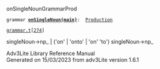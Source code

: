 ---
---
<span class="title">onSingleNoun</span><span class="type">GrammarProd</span>

`grammar `**[`onSingleNoun(main)`](../object/onSingleNoun(main).html)**` :   `[`Production`](../object/Production.html)

[`grammar.t`](../file/grammar.t.html)`[`[`274`](../source/grammar.t.html#274)`]`

<div class="gramrule">

singleNoun-\>np\_ \| ('on' \| 'onto' \| 'on' 'to') singleNoun-\>np\_  

</div>

<div class="ftr">

Adv3Lite Library Reference Manual  
Generated on 15/03/2023 from adv3Lite version 1.6.1

</div>
